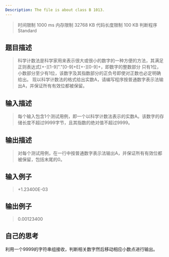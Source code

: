 ```yaml
---
Description: The file is about class B 1013.
---
```

>时间限制 1000 ms 内存限制 32768 KB 代码长度限制 100 KB 判断程序 Standard
## 题目描述
>科学计数法是科学家用来表示很大或很小的数字的一种方便的方法，其满足正则表达式[+-][1-9]"."[0-9]+E[+-][0-9]+，即数字的整数部分
只有1位，小数部分至少有1位，该数字及其指数部分的正负号即使对正数也必定明确给出。
>现以科学计数法的格式给出实数A，请编写程序按普通数字表示法输出A，并保证所有有效位都被保留。
## 输入描述
>每个输入包含1个测试用例，即一个以科学计数法表示的实数A。该数字的存储长度不超过9999字节，且其指数的绝对值不超过9999。
## 输出描述
>对每个测试用例，在一行中按普通数字表示法输出A，并保证所有有效位都被保留，包括末尾的0。
## 输入例子
>+1.23400E-03
## 输出例子
>0.00123400

## 自己的思考
利用一个9999的字符串组接收，判断相关数字然后移动相应小数点进行输出。
```c

```